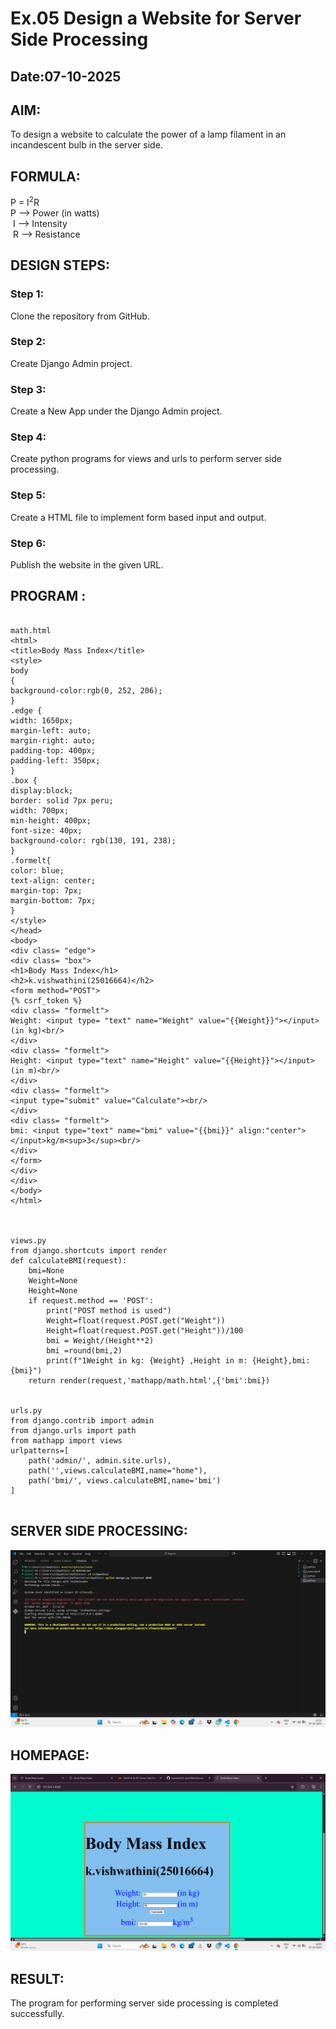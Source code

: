 # Ex.05 Design a Website for Server Side Processing
## Date:07-10-2025

## AIM:
 To design a website to calculate the power of a lamp filament in an incandescent bulb in the server side. 


## FORMULA:
P = I<sup>2</sup>R
<br> P --> Power (in watts)
<br> I --> Intensity
<br> R --> Resistance

## DESIGN STEPS:

### Step 1:
Clone the repository from GitHub.

### Step 2:
Create Django Admin project.

### Step 3:
Create a New App under the Django Admin project.

### Step 4:
Create python programs for views and urls to perform server side processing.

### Step 5:
Create a HTML file to implement form based input and output.

### Step 6:
Publish the website in the given URL.

## PROGRAM :

```

math.html
<html>
<title>Body Mass Index</title>
<style>
body
{
background-color:rgb(0, 252, 206);
}
.edge {
width: 1650px;
margin-left: auto;
margin-right: auto;
padding-top: 400px;
padding-left: 350px;
}
.box {
display:block;
border: solid 7px peru;
width: 700px;
min-height: 400px;
font-size: 40px;
background-color: rgb(130, 191, 238);
}
.formelt{
color: blue;
text-align: center;
margin-top: 7px;
margin-bottom: 7px;
}
</style>
</head>
<body>
<div class= "edge">
<div class= "box">
<h1>Body Mass Index</h1>
<h2>k.vishwathini(25016664)</h2>
<form method="POST">
{% csrf_token %}
<div class= "formelt">
Weight: <input type= "text" name="Weight" value="{{Weight}}"></input>(in kg)<br/>
</div>
<div class= "formelt">
Height: <input type="text" name="Height" value="{{Height}}"></input>(in m)<br/>
</div>
<div class= "formelt">
<input type="submit" value="Calculate"><br/>
</div>
<div class= "formelt">
bmi: <input type="text" name="bmi" value="{{bmi}}" align:"center"></input>kg/m<sup>3</sup><br/>
</div>
</form>
</div>
</div>
</body>
</html>



views.py
from django.shortcuts import render
def calculateBMI(request):
    bmi=None
    Weight=None
    Height=None
    if request.method == 'POST':
        print("POST method is used")
        Weight=float(request.POST.get("Weight"))
        Height=float(request.POST.get("Height"))/100
        bmi = Weight/(Height**2)
        bmi =round(bmi,2)
        print(f"1Weight in kg: {Weight} ,Height in m: {Height},bmi: {bmi}")
    return render(request,'mathapp/math.html',{'bmi':bmi})


urls.py
from django.contrib import admin
from django.urls import path
from mathapp import views
urlpatterns=[
    path('admin/', admin.site.urls),
    path('',views.calculateBMI,name="home"),
    path('bmi/', views.calculateBMI,name='bmi')
]


```

## SERVER SIDE PROCESSING:
![alt text](<Screenshot (61).png>)

## HOMEPAGE:
![alt text](<Screenshot (62).png>)

## RESULT:
The program for performing server side processing is completed successfully.
